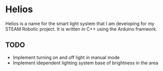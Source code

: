 # Helios

Helios is a name for the smart light system that I am developing for my STEAM Robotic project. It is written in C++ using the Arduino framwork.

## TODO

* Implement turning on and off light in manual mode
* Implement idependent lighting system base of brightness in the area
